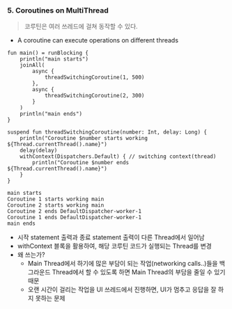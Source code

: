 ### 5. Coroutines on MultiThread

> 코루틴은 여러 쓰레드에 걸쳐 동작할 수 있다.

* A coroutine can execute operations on different threads

```
fun main() = runBlocking {
    println("main starts")
    joinAll(
        async {
            threadSwitchingCoroutine(1, 500)
        },
        async {
            threadSwitchingCoroutine(2, 300)
        }
    )
    println("main ends")
}

suspend fun threadSwitchingCoroutine(number: Int, delay: Long) {
    println("Coroutine $number starts working ${Thread.currentThread().name}")
    delay(delay) 
    withContext(Dispatchers.Default) { // switching context(thread)
        println("Coroutine $number ends ${Thread.currentThread().name}")
    }
}
```

```
main starts
Coroutine 1 starts working main
Coroutine 2 starts working main
Coroutine 2 ends DefaultDispatcher-worker-1
Coroutine 1 ends DefaultDispatcher-worker-1
main ends
```

* 시작 statement 출력과 종료 statement 출력이 다른 Thread에서 일어남
* withContext 블록을 활용하여, 해당 코루틴 코드가 실행되는 Thread를 변경
* 왜 쓰는가?
  * Main Thread에서 하기에 많은 부담이 되는 작업(networking calls..)들을 백그라운드 Thread에서 할 수 있도록 하면 Main Thread의 부담을 줄일 수 있기 때문
  * 오랜 시간이 걸리는 작업을 UI 쓰레드에서 진행하면, UI가 멈추고 응답을 잘 하지 못하는 문제
  